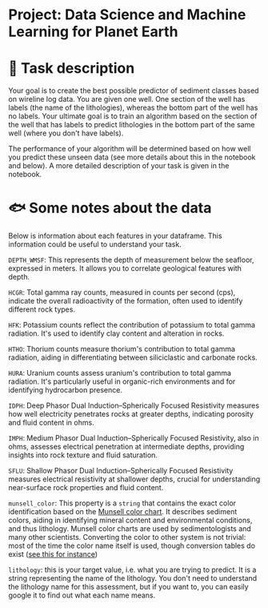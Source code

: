 # Project: Data Science and Machine Learning for Planet Earth </h1>


# 📝 Task description

Your goal is to create the best possible predictor of sediment classes based on wireline log data. You are given one well. One section of the well has labels (the name of the lithologies), whereas the bottom part of the well has no labels. Your ultimate goal is to train an algorithm based on the section of the well that has labels to predict lithologies in the bottom part of the same well (where you don't have labels).

The performance of your algorithm will be determined based on how well you predict these unseen data (see more details about this in the notebook and below). A more detailed description of your task is given in the notebook.


# 🐟 Some notes about the data

Below is information about each features in your dataframe. This information could be useful to understand your task.

`DEPTH_WMSF`: This represents the depth of measurement below the seafloor, expressed in meters. It allows you to correlate geological features with depth.

`HCGR`: Total gamma ray counts, measured in counts per second (cps), indicate the overall radioactivity of the formation, often used to identify different rock types.

`HFK`: Potassium counts reflect the contribution of potassium to total gamma radiation. It's used to identify clay content and alteration in rocks.

`HTHO`: Thorium counts measure thorium's contribution to total gamma radiation, aiding in differentiating between siliciclastic and carbonate rocks.

`HURA`: Uranium counts assess uranium's contribution to total gamma radiation. It's particularly useful in organic-rich environments and for identifying hydrocarbon presence.

`IDPH`: Deep Phasor Dual Induction–Spherically Focused Resistivity measures how well electricity penetrates rocks at greater depths, indicating porosity and fluid content in ohms.

`IMPH`: Medium Phasor Dual Induction–Spherically Focused Resistivity, also in ohms, assesses electrical penetration at intermediate depths, providing insights into rock texture and fluid saturation.

`SFLU`: Shallow Phasor Dual Induction–Spherically Focused Resistivity measures electrical resistivity at shallower depths, crucial for understanding near-surface rock properties and fluid content.

`munsell_color`: This property is a `string` that contains the exact color identification based on the <a href="https://munsell.com/about-munsell-color/how-color-notation-works/how-to-read-color-chart/">Munsell color chart</a>. It describes sediment colors, aiding in identifying mineral content and environmental conditions, and thus lithology. Munsell color charts are used by sedimentologists and many other scientists. Converting the color to other system is not trivial: most of the time the color name itself is used, though conversion tables do exist (<a href="https://github.com/samdroid-apps/python-munsell">see this for instance</a>)

`lithology`: this is your target value, i.e. what you are trying to predict. It is a string representing the name of the lithology. You don't need to understand the lithology name for this assessment, but if you want to, you can easily google it to find out what each name means.
